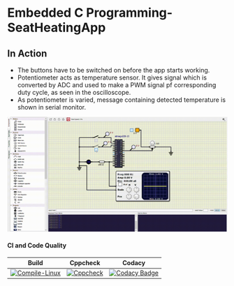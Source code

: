 # Embedded C Programming-SeatHeatingApp

## In Action

* The buttons have to be switched on before the app starts working.
* Potentiometer acts as temperature sensor. It gives signal which is converted by ADC and used to make a PWM signal pf corresponding duty cycle, as seen in the oscilloscope.
* As potentiometer is varied, message containing detected temperature is shown in serial monitor.

![Sample gif](simulation\sample.gif)

#### CI and Code Quality

|Build|Cppcheck|Codacy|
|:--:|:--:|:--:|
|[![Compile-Linux](https://github.com/264046/SeatHeatingApp/actions/workflows/Compile.yml/badge.svg)](https://github.com/264046/SeatHeatingApp/actions/workflows/Compile.yml)|[![Cppcheck](https://github.com/264046/SeatHeatingApp/actions/workflows/Codequality.yml/badge.svg)](https://github.com/264046/SeatHeatingApp/actions/workflows/Codequality.yml)|[![Codacy Badge](https://app.codacy.com/project/badge/Grade/c5b19591521c41fb98574997eeda1c5c)](https://www.codacy.com/gh/264046/SeatHeatingApp/dashboard?utm_source=github.com&amp;utm_medium=referral&amp;utm_content=264046/SeatHeatingApp&amp;utm_campaign=Badge_Grade)|


